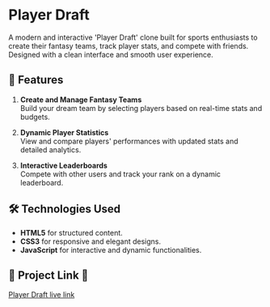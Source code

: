 # Player Draft

A modern and interactive 'Player Draft' clone built for sports enthusiasts to create their fantasy teams, track player stats, and compete with friends. Designed with a clean interface and smooth user experience.

## 🌟 Features

1. **Create and Manage Fantasy Teams**  
   Build your dream team by selecting players based on real-time stats and budgets.

2. **Dynamic Player Statistics**  
   View and compare players' performances with updated stats and detailed analytics.

3. **Interactive Leaderboards**  
   Compete with other users and track your rank on a dynamic leaderboard.

## 🛠️ Technologies Used

- **HTML5** for structured content.
- **CSS3** for responsive and elegant designs.
- **JavaScript** for interactive and dynamic functionalities.

## 🔗 Project Link 🚀

[Player Draft live link](https://player-draft-a7.surge.sh/)
